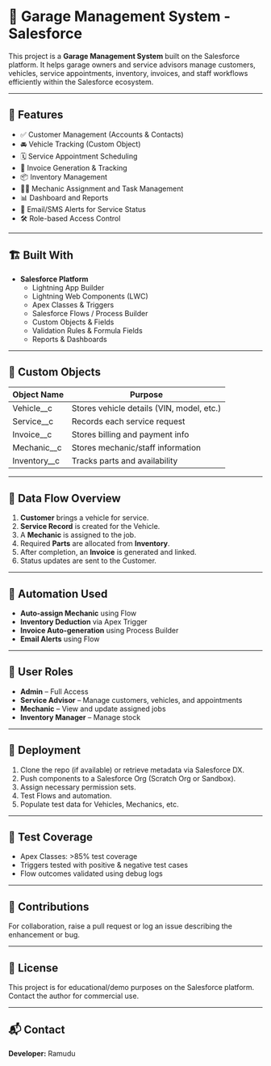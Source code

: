 # 🚗 Garage Management System - Salesforce

This project is a **Garage Management System** built on the Salesforce platform. It helps garage owners and service advisors manage customers, vehicles, service appointments, inventory, invoices, and staff workflows efficiently within the Salesforce ecosystem.

---

## 🔧 Features

- ✅ Customer Management (Accounts & Contacts)
- 🚘 Vehicle Tracking (Custom Object)
- 🗓️ Service Appointment Scheduling
- 🧾 Invoice Generation & Tracking
- 📦 Inventory Management
- 👨‍🔧 Mechanic Assignment and Task Management
- 📊 Dashboard and Reports
- 🔔 Email/SMS Alerts for Service Status
- 🛠️ Role-based Access Control

---

## 🏗️ Built With

- **Salesforce Platform**
  - Lightning App Builder
  - Lightning Web Components (LWC)
  - Apex Classes & Triggers
  - Salesforce Flows / Process Builder
  - Custom Objects & Fields
  - Validation Rules & Formula Fields
  - Reports & Dashboards

---

## 📁 Custom Objects

| Object Name        | Purpose                                  |
|--------------------|-------------------------------------------|
| Vehicle__c         | Stores vehicle details (VIN, model, etc.) |
| Service__c         | Records each service request              |
| Invoice__c         | Stores billing and payment info           |
| Mechanic__c        | Stores mechanic/staff information         |
| Inventory__c       | Tracks parts and availability             |

---

## 🔄 Data Flow Overview

1. **Customer** brings a vehicle for service.
2. **Service Record** is created for the Vehicle.
3. A **Mechanic** is assigned to the job.
4. Required **Parts** are allocated from **Inventory**.
5. After completion, an **Invoice** is generated and linked.
6. Status updates are sent to the Customer.

---

## 🧠 Automation Used

- **Auto-assign Mechanic** using Flow
- **Inventory Deduction** via Apex Trigger
- **Invoice Auto-generation** using Process Builder
- **Email Alerts** using Flow

---

## 🔐 User Roles

- **Admin** – Full Access
- **Service Advisor** – Manage customers, vehicles, and appointments
- **Mechanic** – View and update assigned jobs
- **Inventory Manager** – Manage stock

---

## 🚀 Deployment

1. Clone the repo (if available) or retrieve metadata via Salesforce DX.
2. Push components to a Salesforce Org (Scratch Org or Sandbox).
3. Assign necessary permission sets.
4. Test Flows and automation.
5. Populate test data for Vehicles, Mechanics, etc.

---

## 🧪 Test Coverage

- Apex Classes: >85% test coverage
- Triggers tested with positive & negative test cases
- Flow outcomes validated using debug logs

---

## 🤝 Contributions

For collaboration, raise a pull request or log an issue describing the enhancement or bug.

---

## 📄 License

This project is for educational/demo purposes on the Salesforce platform. Contact the author for commercial use.

---

## 📬 Contact

**Developer:** Ramudu
